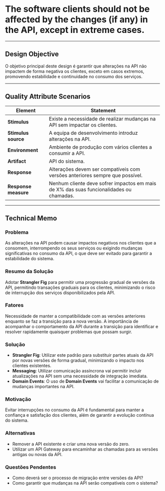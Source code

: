 # The software clients should not be affected by the changes (if any) in the API, except in extreme cases.

---

## Design Objective

O objetivo principal deste design é garantir que alterações na API não impactem de forma negativa os clientes, exceto em casos extremos, promovendo estabilidade e continuidade no consumo dos serviços.

---

## Quality Attribute Scenarios

| **Element**          | **Statement**                                                                           |
|----------------------|-----------------------------------------------------------------------------------------|
| **Stimulus**         | Existe a necessidade de realizar mudanças na API sem impactar os clientes.              |
| **Stimulus source**  | A equipa de desenvolvimento introduz alterações na API.                                 |
| **Environment**      | Ambiente de produção com vários clientes a consumir a API.                              |
| **Artifact**         | API do sistema.                                                                         |
| **Response**         | Alterações devem ser compatíveis com versões anteriores sempre que possível.            |
| **Response measure** | Nenhum cliente deve sofrer impactos em mais de X% das suas funcionalidades ou chamadas. |

---

## Technical Memo

### Problema
As alterações na API podem causar impactos negativos nos clientes que a consomem, interrompendo os seus serviços ou exigindo mudanças significativas no consumo da API, o que deve ser evitado para garantir a estabilidade do sistema.

### Resumo da Solução
Adotar **Strangler Fig** para permitir uma progressão gradual de versões da API, permitindo transações graduais para os clientes, minimizando o risco de interrupção dos serviços disponibilizados pela API.

### Fatores
Necessidade de manter a compatibilidade com as versões anteriores enquanto se faz a transição para a nova versão. A importância de acompanhar o comportamento da API durante a transição para identificar e resolver rapidamente quaisquer problemas que possam surgir.

### Solução
- **Strangler Fig**: Utilizar este padrão para substituir partes atuais da API por novas versões de forma gradual, minimizando o impacto nos clientes existentes.
- **Messaging**: Utilizar comunicação assíncrona vai permitir incluir atualizações na API sem uma necessidade de integração imediata.
- **Domain Events**: O uso de **Domain Events** vai facilitar a comunicação de mudanças importantes na API.

### Motivação
Evitar interrupções no consumo da API é fundamental para manter a confiança e satisfação dos clientes, além de garantir a evolução contínua do sistema.

### Alternativas
- Remover a API existente e criar uma nova versão do zero.
- Utilizar um API Gateway para encaminhar as chamadas para as versões antigas ou novas da API.

### Questões Pendentes
- Como deverá ser o processo de migração entre versões da API?
- Como garantir que mudanças na API serão compatíveis com o sistema?